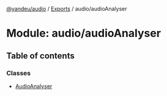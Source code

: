 [@yandeu/audio](../README.md) / [Exports](../modules.md) / audio/audioAnalyser

# Module: audio/audioAnalyser

## Table of contents

### Classes

- [AudioAnalyser](../classes/audio_audioanalyser.audioanalyser.md)
